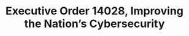 ---
title: "Executive Order 14028, Improving the Nation’s Cybersecurity "
description: "Agencies must accelerate efforts to implement zero trust architecture and enhanced cybersecurity measures like multi-factor authentication and encryption. This aims to protect sensitive systems from sophisticated threats.
There will be increased information sharing and coordination between agencies for cyber incident response. This includes adopting common response playbooks. Improved logging, data retention, and investigative capabilities will be prioritized. This aims to enable rapid detection, investigation, and remediation of cyber incidents across agencies. Agencies will be required to conduct an assessment of their most sensitive data and systems that are at high risk. This will inform plans for improving protections."
url-link: "https://www.federalregister.gov/documents/2021/05/17/2021-10460/improving-the-nations-cybersecurity"
type: "PDF"
gov-only: "false"
is-external: "true"
publication-date: "May 17, 2021"
reading-time: "15"
resource-type: "Guidance"
filter: "p-filter"
audience: "security-compliance"
branded-offerings: "acquisition-policy-it-category"
---